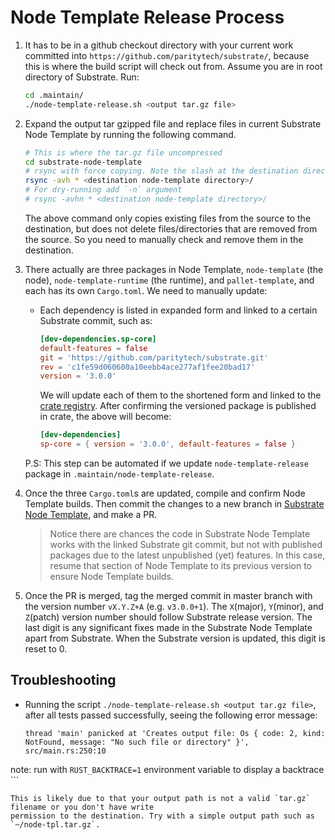 # Node Template Release Process

1. It has to be in a github checkout directory with your current work committed into
`https://github.com/paritytech/substrate/`, because this is where the build script will check out
from. Assume you are in root directory of Substrate. Run:

	```bash
	cd .maintain/
	./node-template-release.sh <output tar.gz file>
	```

2. Expand the output tar gzipped file and replace files in current Substrate Node Template
by running the following command.

	```bash
	# This is where the tar.gz file uncompressed
	cd substrate-node-template
	# rsync with force copying. Note the slash at the destination directory is important
	rsync -avh * <destination node-template directory>/
	# For dry-running add `-n` argument
	# rsync -avhn * <destination node-template directory>/
	```

	The above command only copies existing files from the source to the destination, but does not delete
	files/directories that are removed from the source. So you need to manually check and remove them in the
	destination.

3. There actually are three packages in Node Template, `node-template` (the node), `node-template-runtime`
(the runtime), and `pallet-template`, and each has its own `Cargo.toml`. We need to manually update:

	- Each dependency is listed in expanded form and linked to a certain Substrate commit, such as:

		```toml
		[dev-dependencies.sp-core]
		default-features = false
		git = 'https://github.com/paritytech/substrate.git'
		rev = 'c1fe59d060600a10eebb4ace277af1fee20bad17'
		version = '3.0.0'
		```

		We will update each of them to the shortened form and linked to the
		[crate registry](https://crates.io/). After confirming the versioned package is published in
		crate, the above will become:

		```toml
		[dev-dependencies]
		sp-core = { version = '3.0.0', default-features = false }
		```

	P.S: This step can be automated if we update `node-template-release` package in
	`.maintain/node-template-release`.

4. Once the three `Cargo.toml`s are updated, compile and confirm Node Template builds. Then
commit the changes to a new branch in [Substrate Node Template](https://github.com/substrate-developer-hub/substrate-node-template), and make a PR.

	> Notice there are chances the code in Substrate Node Template works with the linked Substrate git
	commit, but not with published packages due to the latest unpublished (yet) features. In this case,
	resume that section of Node Template to its previous version to ensure Node Template builds.

5. Once the PR is merged, tag the merged commit in master branch with the version number
`vX.Y.Z+A` (e.g. `v3.0.0+1`). The `X`(major), `Y`(minor), and `Z`(patch) version number should
follow Substrate release version. The last digit is any significant fixes made in the Substrate
Node Template apart from Substrate. When the Substrate version is updated, this digit is reset to 0.

## Troubleshooting

- Running the script `./node-template-release.sh <output tar.gz file>`, after all tests passed
	successfully, seeing the following error message:

	```
	thread 'main' panicked at 'Creates output file: Os { code: 2, kind: NotFound, message: "No such file or directory" }', src/main.rs:250:10
note: run with `RUST_BACKTRACE=1` environment variable to display a backtrace
	```

	This is likely due to that your output path is not a valid `tar.gz` filename or you don't have write
	permission to the destination. Try with a simple output path such as `~/node-tpl.tar.gz`.
